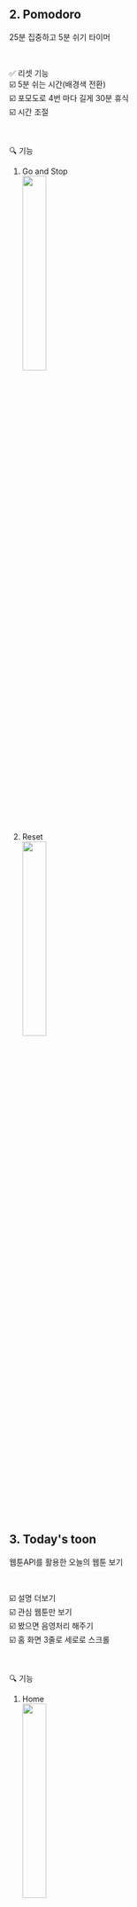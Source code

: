 ## 2. Pomodoro

25분 집중하고 5분 쉬기 타이머

<br/>

✅ 리셋 기능  
☑️ 5분 쉬는 시간(배경색 전환)  
☑️ 포모도로 4번 마다 길게 30분 휴식  
☑️ 시간 조절

<br/>

🔍 기능

1. Go and Stop  
   <img width="30%" src="https://github.com/yih1612/toonflix/assets/70312216/122a33fb-b593-4f02-a6f8-39003ebafc5c"/>

2. Reset  
   <img width="30%" src="https://github.com/yih1612/toonflix/assets/70312216/147718d5-730a-4974-8dc2-177feeffc7d3"/>

<br/>
<br/>

## 3. Today's toon

웹툰API를 활용한 오늘의 웹툰 보기

<br/>

☑️ 설명 더보기  
☑️ 관심 웹툰만 보기  
☑️ 봤으면 음영처리 해주기  
☑️ 홈 화면 3줄로 세로로 스크롤

<br/>

🔍 기능

1. Home  
   <img width="30%" src="https://github.com/yih1612/toonflix/assets/70312216/2032fc91-32df-440c-905e-003b18bd75d7"/>

2. See webtoon  
   <img width="30%" src="https://github.com/yih1612/toonflix/assets/70312216/1abc3ac9-1656-428e-b287-2ff599b478b9"/>

3. Like  
   <img width="30%" src="https://github.com/yih1612/toonflix/assets/70312216/2ee88bfd-a25f-4744-bbfe-8f12e830fbde"/>
